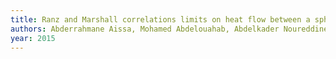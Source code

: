 ```yaml
---
title: Ranz and Marshall correlations limits on heat flow between a sphere and its surrounding gas at high temperature
authors: Abderrahmane Aissa, Mohamed Abdelouahab, Abdelkader Noureddine, Mohammed Elganaoui, Bernard Pateyron
year: 2015
---
```


